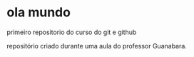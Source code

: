 # ola mundo
primeiro repositorio do curso do git e github

repositório criado durante uma aula do professor Guanabara.
